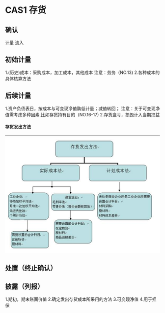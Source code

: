 # CAS1 存货

## 确认
计量
流入
## 初始计量
1.(历史)成本：采购成本，加工成本，其他成本
 注意：劳务（NO.13)
2.各种成本的具体核算方法


## 后续计量
1.资产负债表日，按成本与可变现净值孰低计量；减值转回；
注意：关于可变现净值需考虑多种因素,比如存货持有目的（NO.16-17)
2.存货盘亏，损毁计入当期损益


#### 存货发出方法
![存货发出方法](./src/存货发出方法.jpg)


## 处置（终止确认）

## 披露（列报）
1.期初，期末账面价值
2.确定发出存货成本所采用的方法
3.可变现净值
4.用于担保

